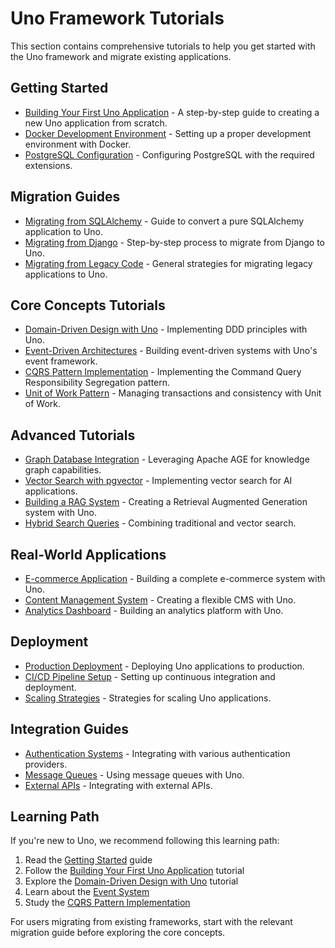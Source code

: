 # Uno Framework Tutorials

This section contains comprehensive tutorials to help you get started with the Uno framework and migrate existing applications.

## Getting Started

- [Building Your First Uno Application](first_application.md) - A step-by-step guide to creating a new Uno application from scratch.
- [Docker Development Environment](docker_setup.md) - Setting up a proper development environment with Docker.
- [PostgreSQL Configuration](database_setup.md) - Configuring PostgreSQL with the required extensions.

## Migration Guides

- [Migrating from SQLAlchemy](migrating_from_sqlalchemy.md) - Guide to convert a pure SQLAlchemy application to Uno.
- [Migrating from Django](migrating_from_django.md) - Step-by-step process to migrate from Django to Uno.
- [Migrating from Legacy Code](migrating_legacy_code.md) - General strategies for migrating legacy applications to Uno.

## Core Concepts Tutorials

- [Domain-Driven Design with Uno](domain_driven_design.md) - Implementing DDD principles with Uno.
- [Event-Driven Architectures](event_driven_architecture.md) - Building event-driven systems with Uno's event framework.
- [CQRS Pattern Implementation](cqrs_implementation.md) - Implementing the Command Query Responsibility Segregation pattern.
- [Unit of Work Pattern](unit_of_work_pattern.md) - Managing transactions and consistency with Unit of Work.

## Advanced Tutorials

- [Graph Database Integration](graph_database_integration.md) - Leveraging Apache AGE for knowledge graph capabilities.
- [Vector Search with pgvector](vector_search.md) - Implementing vector search for AI applications.
- [Building a RAG System](rag_system.md) - Creating a Retrieval Augmented Generation system with Uno.
- [Hybrid Search Queries](hybrid_search.md) - Combining traditional and vector search.

## Real-World Applications

- [E-commerce Application](ecommerce_application.md) - Building a complete e-commerce system with Uno.
- [Content Management System](cms_application.md) - Creating a flexible CMS with Uno.
- [Analytics Dashboard](analytics_dashboard.md) - Building an analytics platform with Uno.

## Deployment

- [Production Deployment](production_deployment.md) - Deploying Uno applications to production.
- [CI/CD Pipeline Setup](cicd_pipeline.md) - Setting up continuous integration and deployment.
- [Scaling Strategies](scaling_strategies.md) - Strategies for scaling Uno applications.

## Integration Guides

- [Authentication Systems](authentication_integration.md) - Integrating with various authentication providers.
- [Message Queues](message_queue_integration.md) - Using message queues with Uno.
- [External APIs](external_api_integration.md) - Integrating with external APIs.

## Learning Path

If you're new to Uno, we recommend following this learning path:

1. Read the [Getting Started](../getting_started.md) guide
2. Follow the [Building Your First Uno Application](first_application.md) tutorial
3. Explore the [Domain-Driven Design with Uno](domain_driven_design.md) tutorial
4. Learn about the [Event System](event_driven_architecture.md)
5. Study the [CQRS Pattern Implementation](cqrs_implementation.md)

For users migrating from existing frameworks, start with the relevant migration guide before exploring the core concepts.